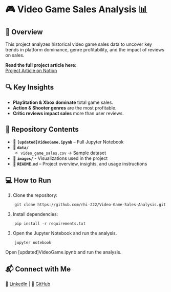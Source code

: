 # 🎮 Video Game Sales Analysis 📊  

## 📌 Overview  
This project analyzes historical video game sales data to uncover key trends in platform dominance, genre profitability, and the impact of reviews on sales.  

**Read the full project article here:**  
[Project Article on Notion](https://lying-nymphea-848.notion.site/What-Makes-a-Video-Game-a-Best-Seller-A-Data-Science-Investigation-1ab2aee0caf98025ba24cc587f842db8)

## 🔍 Key Insights  
- **PlayStation & Xbox dominate** total game sales.  
- **Action & Shooter genres** are the most profitable.  
- **Critic reviews impact sales** more than user reviews.  

## 📂 Repository Contents  
- 📄 **`[updated]VideoGame.ipynb`** – Full Jupyter Notebook  
- 📁 **`data/`** 
  - `video_game_sales.csv` → Sample dataset
- 📁 **`images/`** - Visualizations used in the project
- 📄 **`README.md`** – Project overview, insights, and usage instructions

## 💻 How to Run  
1. Clone the repository:
```
    git clone https://github.com/rhi-222/Video-Game-Sales-Analysis.git
```
3. Install dependencies:  
```
    pip install -r requirements.txt
```
3. Open the Jupyter Notebook and run the analysis.
```   
    jupyter notebook
```   
Open [updated]VideoGame.ipynb and run the analysis.

## 📬 Connect with Me  
📍 [LinkedIn](https://www.linkedin.com/in/rhiannonfilli) | 💾 [GitHub](https://github.com/rhi-222)  

